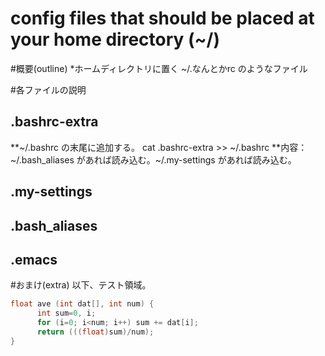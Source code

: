 # config files that should be placed at your home directory (~/)

#概要(outline)
*ホームディレクトリに置く ~/.なんとかrc のようなファイル

#各ファイルの説明
## .bashrc-extra
**~/.bashrc の末尾に追加する。
 cat .bashrc-extra >> ~/.bashrc
**内容：~/.bash_aliases があれば読み込む。~/.my-settings があれば読み込む。

## .my-settings

## .bash_aliases

## .emacs

#おまけ(extra)
以下、テスト領域。
```c++
float ave (int dat[], int num) {
      int sum=0, i;
      for (i=0; i<num; i++) sum += dat[i];
      return (((float)sum)/num);
}
```
